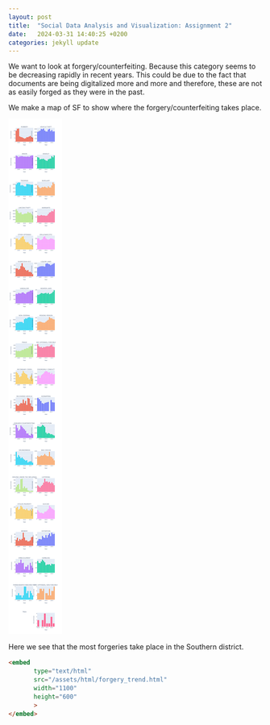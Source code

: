 ```yaml
---
layout: post
title:  "Social Data Analysis and Visualization: Assignment 2"
date:   2024-03-31 14:40:25 +0200
categories: jekyll update
---
```


We want to look at forgery/counterfeiting. Because this category seems to be decreasing rapidly in recent years. This could be due to the fact that documents are being digitalized more and more and therefore, these are not as easily forged as they were in the past.


We make a map of SF to show where the forgery/counterfeiting takes place.

![Placeholder Screenshot](/assets/images/newplot.png)


Here we see that the most forgeries take place in the Southern district.

```html
<embed 
       type="text/html" 
       src="/assets/html/forgery_trend.html"
       width="1100"
       height="600"
       >
</embed>
